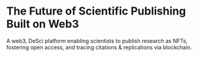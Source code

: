 # The Future of Scientific Publishing Built on Web3

A web3, DeSci platform enabling scientists to publish research as NFTs, fostering open access, and tracing citations & replications via blockchain.
